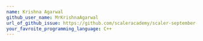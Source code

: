 ```yaml
---
name: Krishna Agarwal
github_user_name: MrKrishnaAgarwal
url_of_github_issue: https://github.com/scaleracademy/scaler-september-open-source-challenge/issues/108
your_favroite_programming_language: C++
---
```

